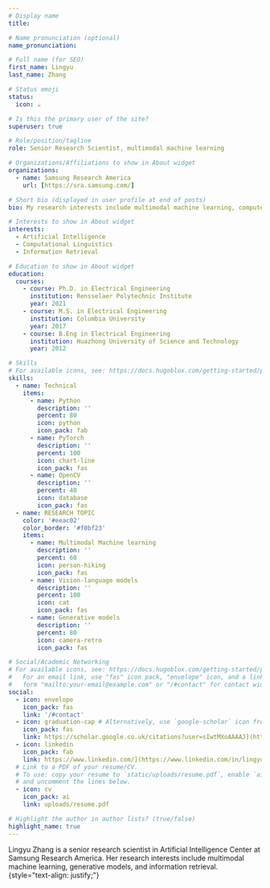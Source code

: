 ```yaml
---
# Display name
title:  

# Name pronunciation (optional)
name_pronunciation:  

# Full name (for SEO)
first_name: Lingyu
last_name: Zhang

# Status emoji
status:
  icon: ☕️

# Is this the primary user of the site?
superuser: true

# Role/position/tagline
role: Senior Research Scientist, multimodal machine learning

# Organizations/Affiliations to show in About widget
organizations:
  - name: Samsung Research America
    url: [https://sra.samsung.com/]

# Short bio (displayed in user profile at end of posts)
bio: My research interests include multimodal machine learning, computer vision.

# Interests to show in About widget
interests:
  - Artificial Intelligence
  - Computational Linguistics
  - Information Retrieval

# Education to show in About widget
education:
  courses:
    - course: Ph.D. in Electrical Engineering
      institution: Rensselaer Polytechnic Institute
      year: 2021
    - course: M.S. in Electrical Engineering
      institution: Columbia University
      year: 2017
    - course: B.Eng in Electrical Engineering
      institution: Huazhong University of Science and Technology
      year: 2012

# Skills
# For available icons, see: https://docs.hugoblox.com/getting-started/page-builder/#icons
skills:
  - name: Technical
    items:
      - name: Python
        description: ''
        percent: 80
        icon: python
        icon_pack: fab
      - name: PyTorch
        description: ''
        percent: 100
        icon: chart-line
        icon_pack: fas
      - name: OpenCV
        description: ''
        percent: 40
        icon: database
        icon_pack: fas
  - name: RESEARCH TOPIC
    color: '#eeac02'
    color_border: '#f0bf23'
    items:
      - name: Multimodal Machine learning
        description: ''
        percent: 60
        icon: person-hiking
        icon_pack: fas
      - name: Vision-language models
        description: ''
        percent: 100
        icon: cat
        icon_pack: fas
      - name: Generative models
        description: ''
        percent: 80
        icon: camera-retro
        icon_pack: fas

# Social/Academic Networking
# For available icons, see: https://docs.hugoblox.com/getting-started/page-builder/#icons
#   For an email link, use "fas" icon pack, "envelope" icon, and a link in the
#   form "mailto:your-email@example.com" or "/#contact" for contact widget.
social:
  - icon: envelope
    icon_pack: fas
    link: '/#contact'
  - icon: graduation-cap # Alternatively, use `google-scholar` icon from `ai` icon pack
    icon_pack: fas
    link: https://scholar.google.co.uk/citations?user=sIwtMXoAAAAJ](https://scholar.google.com/citations?user=FLZvf6MAAAAJ&hl       
  - icon: linkedin
    icon_pack: fab
    link: https://www.linkedin.com/](https://www.linkedin.com/in/lingyuzhang-aileen/
  # Link to a PDF of your resume/CV.
  # To use: copy your resume to `static/uploads/resume.pdf`, enable `ai` icons in `params.yaml`,
  # and uncomment the lines below.
  - icon: cv
    icon_pack: ai
    link: uploads/resume.pdf

# Highlight the author in author lists? (true/false)
highlight_name: true
---
```


Lingyu Zhang is a senior research scientist in Artificial Intelligence Center at Samsung Research America. Her research interests include multimodal machine learning, generative models, and information retrieval.
{style="text-align: justify;"}
